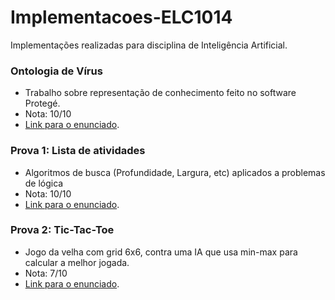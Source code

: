 # Implementacoes-ELC1014

Implementações realizadas para disciplina de Inteligência Artificial.

### Ontologia de Vírus
- Trabalho sobre representação de conhecimento feito no software Protegé.
- Nota: 10/10
- [Link para o enunciado](https://github.com/Guglis02/Implementacoes-ELC1014/blob/main/OntologiaDeVirus/Enunciado_Ontologia.pdf).


### Prova 1: Lista de atividades
- Algoritmos de busca (Profundidade, Largura, etc) aplicados a problemas de lógica
- Nota: 10/10
- [Link para o enunciado](https://github.com/Guglis02/Implementacoes-ELC1014/blob/main/Lista1/Enunciado_Prova1.pdf).

### Prova 2: Tic-Tac-Toe
- Jogo da velha com grid 6x6, contra uma IA que usa min-max para calcular a melhor jogada.
- Nota: 7/10
- [Link para o enunciado](https://github.com/Guglis02/Implementacoes-ELC1014/blob/main/TicTacToe/Enunciado_Prova2.pdf).
